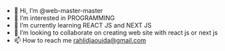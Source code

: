 - 👋 Hi, I’m @web-master-master
- 👀 I’m interested in PROGRAMMING 
- 🌱 I’m currently learning REACT JS and NEXT JS
- 💞️ I’m looking to collaborate on creating web site with react js or next js 
- 📫 How to reach me rahlidjaouida@gmail.com

<!---
web-master-master/web-master-master is a ✨ special ✨ repository because its `README.md` (this file) appears on your GitHub profile.
You can click the Preview link to take a look at your changes.
--->
